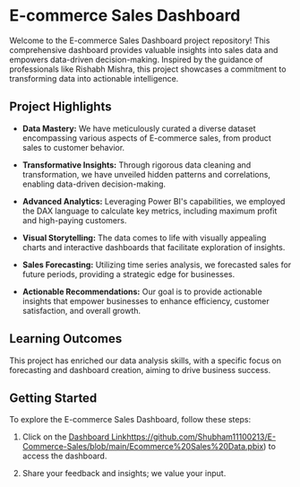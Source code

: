 # E-commerce Sales Dashboard

Welcome to the E-commerce Sales Dashboard project repository! This comprehensive dashboard provides valuable insights into sales data and empowers data-driven decision-making. Inspired by the guidance of professionals like Rishabh Mishra, this project showcases a commitment to transforming data into actionable intelligence.

## Project Highlights

- **Data Mastery:** We have meticulously curated a diverse dataset encompassing various aspects of E-commerce sales, from product sales to customer behavior.

- **Transformative Insights:** Through rigorous data cleaning and transformation, we have unveiled hidden patterns and correlations, enabling data-driven decision-making.

- **Advanced Analytics:** Leveraging Power BI's capabilities, we employed the DAX language to calculate key metrics, including maximum profit and high-paying customers.

- **Visual Storytelling:** The data comes to life with visually appealing charts and interactive dashboards that facilitate exploration of insights.

- **Sales Forecasting:** Utilizing time series analysis, we forecasted sales for future periods, providing a strategic edge for businesses.

- **Actionable Recommendations:** Our goal is to provide actionable insights that empower businesses to enhance efficiency, customer satisfaction, and overall growth.

## Learning Outcomes

This project has enriched our data analysis skills, with a specific focus on forecasting and dashboard creation, aiming to drive business success.

## Getting Started

To explore the E-commerce Sales Dashboard, follow these steps:

1. Click on the [Dashboard Link](https://github.com/Shubham11100213/E-Commerce-Sales/blob/main/Ecommerce%20Sales%20Data.pbix)https://github.com/Shubham11100213/E-Commerce-Sales/blob/main/Ecommerce%20Sales%20Data.pbix) to access the dashboard. 

2. Share your feedback and insights; we value your input.
